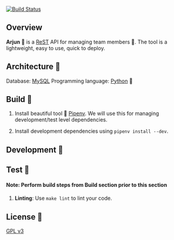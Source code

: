 [![Build Status](https://travis-ci.org/ultimatecoder/arjun.svg?branch=master)](https://travis-ci.org/ultimatecoder/arjun)


## Overview

**Arjun** 🏹 is a [ReST][1] API for managing team members :necktie:. The tool
is a lightweight, easy to use, quick to deploy.


## Architecture :european_castle:

Database: [MySQL][2]
Programming language: [Python][3] :snake:


## Build :european_castle:

1. Install beautiful tool :star2: [Pipenv][5]. We will use this for managing
   development/test level dependencies.

2. Install development dependencies using `pipenv install --dev`.


## Development :pencil:


## Test :hammer:

#### Note: Perform build steps from **Build** section prior to this section
####

1. **Linting**: Use `make lint` to lint your code.


## License :scroll:

[GPL v3][4]


[1]: https://en.wikipedia.org/wiki/Representational_state_transfer
[2]: https://www.mysql.com/
[3]: https://www.python.org/
[4]: https://www.gnu.org/licenses/gpl-3.0.en.html
[5]: https://pipenv.readthedocs.io/en/latest/install/#installing-pipenv
